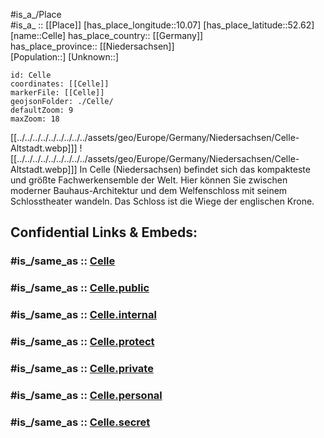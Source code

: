 ﻿---
confidential: public
isDeleted: false
location:
- 52.62
- 10.07
mapmarker: city
mapzoom:
- 7
- 12
SpocWebEntityId: 29526
tags:
- geo/City
type: City
---

#is_a_/Place  
#is_a_ :: [[Place]] 
[has_place_longitude::10.07] 
[has_place_latitude::52.62] 
[name::Celle] 
has_place_country:: [[Germany]]  
has_place_province:: [[Niedersachsen]]  
[Population::] 
[Unknown::] 


```leaflet
id: Celle
coordinates: [[Celle]] 
markerFile: [[Celle]] 
geojsonFolder: ./Celle/
defaultZoom: 9 
maxZoom: 18
```


[[../../../../../../../../../assets/geo/Europe/Germany/Niedersachsen/Celle-Altstadt.webp]]] ![[../../../../../../../../../assets/geo/Europe/Germany/Niedersachsen/Celle-Altstadt.webp]]] 
In Celle (Niedersachsen) befindet sich das kompakteste und größte Fachwerkensemble der Welt. 
Hier können Sie zwischen moderner Bauhaus-Architektur und dem Welfenschloss mit seinem Schlosstheater wandeln. 
Das Schloss ist die Wiege der englischen Krone.


## Confidential Links & Embeds: 

### #is_/same_as :: [Celle](/_Standards/Earth/Continent/Europe/Europe~Central/Germany/Germany~West/Niedersachsen/counties~Niedersachsen/Celle.md) 

### #is_/same_as :: [Celle.public](/_public/Earth/Continent/Europe/Europe~Central/Germany/Germany~West/Niedersachsen/counties~Niedersachsen/Celle.public.md) 

### #is_/same_as :: [Celle.internal](/_internal/Earth/Continent/Europe/Europe~Central/Germany/Germany~West/Niedersachsen/counties~Niedersachsen/Celle.internal.md) 

### #is_/same_as :: [Celle.protect](/_protect/Earth/Continent/Europe/Europe~Central/Germany/Germany~West/Niedersachsen/counties~Niedersachsen/Celle.protect.md) 

### #is_/same_as :: [Celle.private](/_private/Earth/Continent/Europe/Europe~Central/Germany/Germany~West/Niedersachsen/counties~Niedersachsen/Celle.private.md) 

### #is_/same_as :: [Celle.personal](/_personal/Earth/Continent/Europe/Europe~Central/Germany/Germany~West/Niedersachsen/counties~Niedersachsen/Celle.personal.md) 

### #is_/same_as :: [Celle.secret](/_secret/Earth/Continent/Europe/Europe~Central/Germany/Germany~West/Niedersachsen/counties~Niedersachsen/Celle.secret.md)


